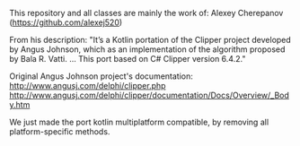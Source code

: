 This repository and all classes are mainly the work of: Alexey Cherepanov (https://github.com/alexej520)

From his description:
"It’s a Kotlin portation of the Clipper project developed by Angus Johnson, which as an implementation of the algorithm proposed by Bala R. Vatti. ... This port based on C# Clipper version 6.4.2."

Original Angus Johnson project's documentation:
http://www.angusj.com/delphi/clipper.php
http://www.angusj.com/delphi/clipper/documentation/Docs/Overview/_Body.htm

We just made the port kotlin multiplatform compatible, by removing all platform-specific methods.
